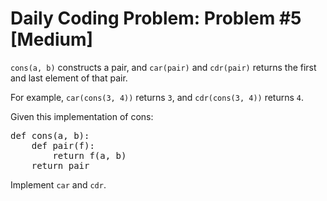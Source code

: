 # Daily Coding Problem: Problem #5 [Medium]

`cons(a, b)` constructs a pair, and `car(pair)` and `cdr(pair)` returns the first and last element of that pair. 

For example, `car(cons(3, 4))` returns `3`, and `cdr(cons(3, 4))` returns `4`.

Given this implementation of cons:

<pre>
def cons(a, b):
    def pair(f):
        return f(a, b)
    return pair
</pre>

Implement `car` and `cdr`.

